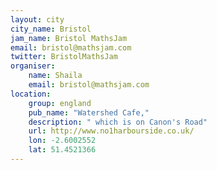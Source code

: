 ```yaml
---
layout: city                                           
city_name: Bristol                                                               
jam_name: Bristol MathsJam
email: bristol@mathsjam.com
twitter: BristolMathsJam
organiser:
    name: Shaila
    email: bristol@mathsjam.com
location:
    group: england
    pub_name: "Watershed Cafe,"
    description: " which is on Canon's Road"
    url: http://www.no1harbourside.co.uk/
    lon: -2.6002552
    lat: 51.4521366
---
```

